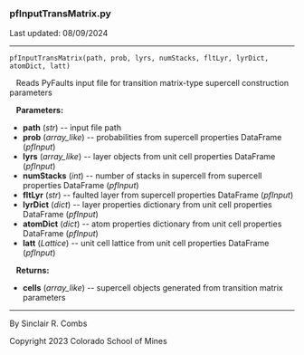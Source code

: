 ### pfInputTransMatrix.py

Last updated: 08/09/2024

---
`pfInputTransMatrix(path, prob, lyrs, numStacks, fltLyr, lyrDict, atomDict, latt)`

&nbsp;&nbsp; Reads PyFaults input file for transition matrix-type supercell construction parameters

&nbsp;&nbsp; **Parameters:**

* **path** (*str*) -- input file path
* **prob** (*array_like*) -- probabilities from supercell properties DataFrame (*pfInput*)
* **lyrs** (*array_like*) -- layer objects from unit cell properties DataFrame (*pfInput*)
* **numStacks** (*int*) -- number of stacks in supercell from supercell properties DataFrame (*pfInput*)
* **fltLyr** (*str*) -- faulted layer from supercell properties DataFrame (*pfInput*)
* **lyrDict** (*dict*) -- layer properties dictionary from unit cell properties DataFrame (*pfInput*)
* **atomDict** (*dict*) -- atom properties dictionary from unit cell properties DataFrame (*pfInput*)
* **latt** (*Lattice*) -- unit cell lattice from unit cell properties DataFrame (*pfInput*)

&nbsp;&nbsp; **Returns:**

* **cells** (*array_like*) -- supercell objects generated from transition matrix parameters

---
By Sinclair R. Combs

Copyright 2023 Colorado School of Mines

